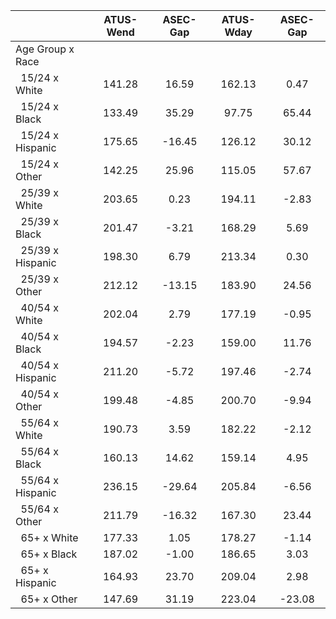 
|                      |    ATUS-Wend |     ASEC-Gap |    ATUS-Wday |     ASEC-Gap |
| -------------------- | :----------: | :----------: | :----------: | :----------: |
| Age Group x Race     |              |              |              |              |
| &nbsp;&nbsp;15/24 x White |       141.28 |        16.59 |       162.13 |         0.47 |
| &nbsp;&nbsp;15/24 x Black |       133.49 |        35.29 |        97.75 |        65.44 |
| &nbsp;&nbsp;15/24 x Hispanic |       175.65 |       -16.45 |       126.12 |        30.12 |
| &nbsp;&nbsp;15/24 x Other |       142.25 |        25.96 |       115.05 |        57.67 |
| &nbsp;&nbsp;25/39 x White |       203.65 |         0.23 |       194.11 |        -2.83 |
| &nbsp;&nbsp;25/39 x Black |       201.47 |        -3.21 |       168.29 |         5.69 |
| &nbsp;&nbsp;25/39 x Hispanic |       198.30 |         6.79 |       213.34 |         0.30 |
| &nbsp;&nbsp;25/39 x Other |       212.12 |       -13.15 |       183.90 |        24.56 |
| &nbsp;&nbsp;40/54 x White |       202.04 |         2.79 |       177.19 |        -0.95 |
| &nbsp;&nbsp;40/54 x Black |       194.57 |        -2.23 |       159.00 |        11.76 |
| &nbsp;&nbsp;40/54 x Hispanic |       211.20 |        -5.72 |       197.46 |        -2.74 |
| &nbsp;&nbsp;40/54 x Other |       199.48 |        -4.85 |       200.70 |        -9.94 |
| &nbsp;&nbsp;55/64 x White |       190.73 |         3.59 |       182.22 |        -2.12 |
| &nbsp;&nbsp;55/64 x Black |       160.13 |        14.62 |       159.14 |         4.95 |
| &nbsp;&nbsp;55/64 x Hispanic |       236.15 |       -29.64 |       205.84 |        -6.56 |
| &nbsp;&nbsp;55/64 x Other |       211.79 |       -16.32 |       167.30 |        23.44 |
| &nbsp;&nbsp;65+ x White |       177.33 |         1.05 |       178.27 |        -1.14 |
| &nbsp;&nbsp;65+ x Black |       187.02 |        -1.00 |       186.65 |         3.03 |
| &nbsp;&nbsp;65+ x Hispanic |       164.93 |        23.70 |       209.04 |         2.98 |
| &nbsp;&nbsp;65+ x Other |       147.69 |        31.19 |       223.04 |       -23.08 |

